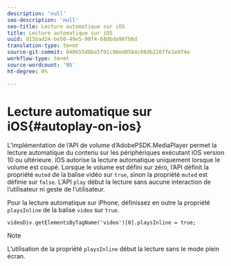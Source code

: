 ```yaml
---
description: 'null'
seo-description: 'null'
seo-title: Lecture automatique sur iOS
title: Lecture automatique sur iOS
uuid: d15bad24-be50-49e5-90f4-68dbda96fb6d
translation-type: tm+mt
source-git-commit: 040655d8ba5f91c98ed0584c08db226ffe1e0f4e
workflow-type: tm+mt
source-wordcount: '95'
ht-degree: 0%

---
```



# Lecture automatique sur iOS{#autoplay-on-ios}

L’implémentation de l’API de volume d’AdobePSDK.MediaPlayer permet la lecture automatique du contenu sur les périphériques exécutant iOS version 10 ou ultérieure. iOS autorise la lecture automatique uniquement lorsque le volume est coupé. Lorsque le volume est défini sur zéro, l’API définit la propriété `muted` de la balise vidéo sur `true`, sinon la propriété `muted` est définie sur `false`. L’API `play` début la lecture sans aucune interaction de l’utilisateur ni geste de l’utilisateur.

Pour la lecture automatique sur iPhone, définissez en outre la propriété `playsInline` de la balise `video` sur `true`.

```
videoDiv.getElementsByTagName('video')[0].playsInline = true;
```

>[!NOTE]
>
>L’utilisation de la propriété `playsInline` début la lecture sans le mode plein écran.

